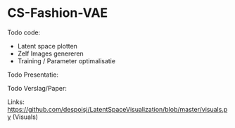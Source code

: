 # CS-Fashion-VAE

Todo code:
 - Latent space plotten
 - Zelf Images genereren
 - Training / Parameter optimalisatie
 
Todo Presentatie:

Todo Verslag/Paper:


Links:
  https://github.com/despoisj/LatentSpaceVisualization/blob/master/visuals.py (Visuals)
